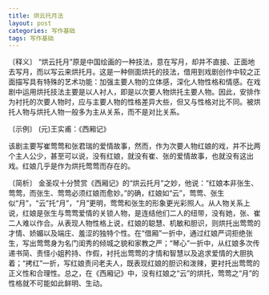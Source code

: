 ```yaml
---
title: 烘云托月法
layout: post
categories: 写作基础
tags: 写作基础
---
```


〔释义〕 “烘云托月”原是中国绘画的一种技法，意在写月，却并不直接、正面地去写月，而以写云来烘托月。这是一种侧面烘托的技法，借用到戏剧创作中较之正面描写具有特殊的艺术功能：加强主要人物的立体感，深化人物性格和情感。在戏剧中运用烘托技法主要是以人衬人，即是以次要人物烘托主要人物。因此，安排作为衬托的次要人物时，应与主要人物的性格差异大些，但又与性格对比不同。被烘托人物与烘托人物一般多为主从关系，而不是对比关系。

〔示例〕 (元)王实甫：《西厢记》

该剧主要写崔莺莺和张君瑞的爱情故事，然而，作为次要人物红娘的戏，并不比两个主人公少，甚至可以说，没有红娘，就没有崔、张的爱情故事，也就没有这出戏。红娘几乎是作为烘托莺莺而存在的。

〔简析〕 金圣叹十分赞赏《西厢记》的“烘云托月”之妙，他说：“红娘本非张生、莺莺，而张生、莺莺必须红娘而愈妙。”的确，红娘如“云”，莺莺、张生似“月”，“云”托“月”，“月”更明，莺莺和张生的形象更光彩照人。从人物关系上说，红娘是张生与莺莺爱情的关锁人物，是连结他们二人的纽带，没有她，张、崔二人难以作合。从表现人物性格上说，红娘的聪慧、机敏和胆识，则烘托出莺莺的才情、娇媚以及端庄、羞涩的独特个性。在“借厢”一折中，通过红娘严词拒绝张生，写出莺莺身为名门闺秀的倾城之貌和家教之严；“琴心”一折中，从红娘多次传递书简、责怪小姐矜持、作假，衬托出莺莺的才情和智慧以及追求爱情的大胆执着；“拷红”一折，写红娘责问老夫人，既表现红娘的胆识和泼辣，更衬托出莺莺的正义性和合理性。总之，在《西厢记》中，没有红娘之“云”的烘托，莺莺之“月”的性格就不可能如此鲜明、生动。 